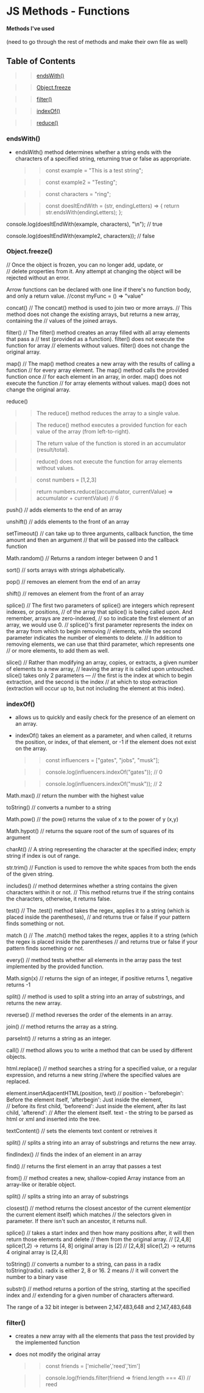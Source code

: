 # JS Methods - Functions

#### Methods I've used

(need to go through the rest of methods and make their own file as well)

## Table of Contents

> > [endsWith()](#endsWith)

> > [Object.freeze](#objectFreeze)

> > [filter()](#filter)

> > [indexOf()](#indexOf)

> > [reduce()](#reduce)

<a name="endsWith"></a>

### endsWith()

- endsWith() method determines whether a string ends with the characters of a
  specified string, returning true or false as appropriate.

  > > const example = "This is a test string";

  > > const example2 = "Testing";

  > > const characters = "ring";

  > > const doesItEndWith = (str, endingLetters) => {
  > > return str.endsWith(endingLetters);
  > > };

console.log(doesItEndWith(example, characters), "\n"); // true

console.log(doesItEndWith(example2, characters)); // false

<a name="objectFreeze"></a>

### Object.freeze()

// Once the object is frozen, you can no longer add, update, or  
// delete properties from it. Any attempt at changing the object will be rejected without an error.

Arrow functions can be declared with one line if there's no function body, and only a return value.
//const myFunc = () => "value"

concat()
// The concat() method is used to join two or more arrays.
// This method does not change the existing arrays, but returns a new array, containing the
// values of the joined arrays.

filter()
// The filter() method creates an array filled with all array elements that pass a
// test (provided as a function). filter() does not execute the function for array
// elements without values. filter() does not change the original array.

map()
// The map() method creates a new array with the results of calling a function
// for every array element. The map() method calls the provided function once
// for each element in an array, in order. map() does not execute the function
// for array elements without values. map() does not change the original array.

<a name="reduce"></a>

reduce()

> > The reduce() method reduces the array to a single value.

> > The reduce() method executes a provided function for each value of the array (from left-to-right).

> > The return value of the function is stored in an accumulator (result/total).

> > reduce() does not execute the function for array elements without values.

> > const numbers = [1,2,3]

> > return numbers.reduce((accumulator, currentValue) => accumulator + currentValue) // 6

push()
// adds elements to the end of an array

unshift()
// adds elements to the front of an array

setTimeout()
// can take up to three arguments, callback function, the time amount and then an argument
// that will be passed into the callback function

Math.random()
// Returns a random integer between 0 and 1

sort()
// sorts arrays with strings alphabetically.

pop()
// removes an element from the end of an array

shift()
// removes an element from the front of an array

splice()
// The first two parameters of splice() are integers which represent indexes, or positions,
// of the array that splice() is being called upon. And remember, arrays are zero-indexed,
// so to indicate the first element of an array, we would use 0.
// splice()'s first parameter represents the index on the array from which to begin removing
// elements, while the second parameter indicates the number of elements to delete.
// In addition to removing elements, we can use that third parameter, which represents one
// or more elements, to add them as well.

slice()
// Rather than modifying an array, copies, or extracts, a given number of elements to a new array,
// leaving the array it is called upon untouched. slice() takes only 2 parameters —
// the first is the index at which to begin extraction, and the second is the index
// at which to stop extraction (extraction will occur up to, but not including the element at this index).

<a name="indexOf"></a>

### indexOf()

- allows us to quickly and easily check for the presence of an element on an array.
- indexOf() takes an element as a parameter, and when called, it returns the position, or index,
  of that element, or -1 if the element does not exist on the array.

  > > const influencers = ["gates", "jobs", "musk"];

  > > console.log(influencers.indexOf("gates")); // 0

  > > console.log(influencers.indexOf("musk")); // 2

Math.max()
// return the number with the highest value

toString()
// converts a number to a string

Math.pow()
// the pow() returns the value of x to the power of y (x,y)

Math.hypot()
// returns the square root of the sum of squares of its argument

charAt()
// A string representing the character at the specified index; empty string if index is out of range.

str.trim()
// Function is used to remove the white spaces from both the ends of the given string.

includes()
// method determines whether a string contains the given characters within it or not.
// This method returns true if the string contains the characters, otherwise, it returns false.

test()
// The .test() method takes the regex, applies it to a string (which is placed inside the parentheses),
// and returns true or false if your pattern finds something or not.

match ()
// The .match() method takes the regex, applies it to a string (which the regex is placed inside the parentheses
// and returns true or false if your pattern finds something or not.

every()
// method tests whether all elements in the array pass the test implemented by the provided function.

Math.sign(x)
// returns the sign of an integer, if positive returns 1, negative returns -1

split()
// method is used to split a string into an array of substrings, and returns the new array.

reverse()
// method reverses the order of the elements in an array.

join()
// method returns the array as a string.

parseInt()
// returns a string as an integer.

call()
// method allows you to write a method that can be used by different objects.

html.replace()
// method searches a string for a specified value, or a regular expression, and returns a new string
//where the specified values are replaced.

element.insertAdjacentHTML(position, text)
// position - 'beforebegin': Before the element itself, 'afterbegin': Just inside the element,  
// before its first child, 'beforeend': Just inside the element, after its last child, 'afterend':
// After the element itself. text - the string to be parsed as html or xml and inserted into the tree.

textContent()
// sets the elements text content or retreives it

split()
// splits a string into an array of substrings and returns the new array.

findIndex()
// finds the index of an element in an array

find()
// returns the first element in an array that passes a test

from()
// method creates a new, shallow-copied Array instance from an array-like or iterable object.

split()
// splits a string into an array of substrings

closest()
// method returns the closest ancestor of the current element(or the current element itself) which matches
// the selectors given in parameter. If there isn't such an ancestor, it returns null.

splice()
// takes a start index and then how many positions after, it will then return those elements and delete
// them from the original array.
// [2,4,8] splice(1,2) -> returns [4, 8] original array is [2]
// [2,4,8] slice(1,2) -> returns 4 original array is [2,4,8]

toString()
// converts a number to a string, can pass in a radix toString(radix). radix is either 2, 8 or 16. 2 means
// it will convert the number to a binary vase

substr()
// method returns a portion of the string, starting at the specified index and
// extending for a given number of characters afterward.

The range of a 32 bit integer is between 2,147,483,648 and 2,147,483,648

<a name="filter"></a>

### filter()

- creates a new array with all the elements that pass the test provided by the implemented function
- does not modify the original array

  > > const friends = ['michelle','reed','tim']

  > > console.log(friends.filter(friend => friend.length === 4)) // reed
